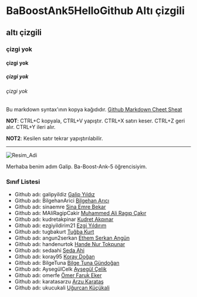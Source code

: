 # BaBoostAnk5HelloGithub Altı çizgili
## altı çizgili
### çizgi yok  
#### çizgi yok
##### çizgi yok
###### çizgi yok

Bu markdown syntax'ının kopya kağıdıdır. [Github Markdown Cheet Sheat](https://guides.github.com/pdfs/markdown-cheatsheet-online.pdf)

**NOT**: CTRL+C kopyala, CTRL+V yapıştır. CTRL+X satırı keser. CTRL+Z geri alır. CTRL+Y ileri alır.

**NOT2**: Kesilen satır tekrar yapıştırılabilir.

----

![Resim_Adi](https://raw.githubusercontent.com/gist/ManulMax/2d20af60d709805c55fd784ca7cba4b9/raw/bcfeac7604f674ace63623106eb8bb8471d844a6/github.gif)

Merhaba benim adım Galip. Ba-Boost-Ank-5 öğrencisiyim.

### Sınıf Listesi
- Github adı: galipyildiz [Galip Yıldız](https://github.com/galipyildiz)
- Github adı: BilgehanArici [Bilgehan Arıcı](https://github.com/BilgehanArici)
- Github adı: sinaemre [Sina Emre Bekar](https://github.com/sinaemre)
- Github adı: MAliRagipCakir [Muhammed Ali Ragıp Çakır](https://github.com/MAliRagipCakir)
- Github adı: kudretakpinar [Kudret Akpınar](https://github.com/kudretakpinar)
- Github adı: ezgiyildirim21 [Ezgi Yıldırım](https://github.com/ezgiyildirim21)
- Github adı: tugbakurt [Tuğba Kurt](https://github.com/tugbakurt)
- Github adı: angun2serkan [Ethem Serkan Angün](https://github.com/angun2serkan)
- Github adı: handenurtok [Hande Nur Tokpunar](https://github.com/Handenurtok)
- Github adı: sedaahi [Seda Ahi](https://github.com/sedaahi)
- Github adı: koray95 [Koray Doğan](https://github.com/Koray95)
- Github adı: BilgeTuna [Bilge Tuna Gündoğan](https://github.com/BilgeTuna)
- Github adı: AysegülCelk [Ayşegül Çelik](https://github.com/AysegulCelk)
- Github adı: omerfe [Ömer Faruk Eker](https://github.com/omerfe)
- Github adı: karatasarzu [Arzu Karataş](https://github.com/karatasarzu)
- Github adı: ukucukali [Uğurcan Küçükali](https://github.com/ukucukali)

